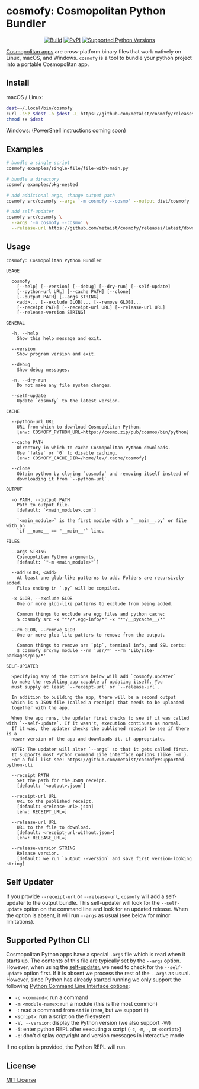 # cosmofy: Cosmopolitan Python Bundler

<p align="center">
  <a href="https://github.com/metaist/cosmofy/actions/workflows/ci.yaml"><img alt="Build" src="https://img.shields.io/github/actions/workflow/status/metaist/cosmofy/.github/workflows/ci.yaml?branch=main&logo=github"/></a>
  <a href="https://pypi.org/project/cosmofy"><img alt="PyPI" src="https://img.shields.io/pypi/v/cosmofy.svg?color=blue" /></a>
  <a href="https://pypi.org/project/cosmofy"><img alt="Supported Python Versions" src="https://img.shields.io/pypi/pyversions/cosmofy" /></a>
</p>

[Cosmopolitan apps](https://github.com/jart/cosmopolitan) are cross-platform binary files that work natively on Linux, macOS, and Windows. `cosmofy` is a tool to bundle your python project into a portable Cosmopolitan app.

## Install

macOS / Linux:

```bash
dest=~/.local/bin/cosmofy
curl -sSz $dest -o $dest -L https://github.com/metaist/cosmofy/releases/latest/download/cosmofy
chmod +x $dest
```

Windows: (PowerShell instructions coming soon)

## Examples

```bash
# bundle a single script
cosmofy examples/single-file/file-with-main.py

# bundle a directory
cosmofy examples/pkg-nested

# add additional args, change output path
cosmofy src/cosmofy --args '-m cosmofy --cosmo' --output dist/cosmofy

# add self-updater
cosmofy src/cosmofy \
  --args '-m cosmofy --cosmo' \
  --release-url https://github.com/metaist/cosmofy/releases/latest/download/cosmofy
```

## Usage

<!--[[[cog
from cosmofy.args import USAGE
cog.outl(f"\n```text\n{USAGE}```\n")
]]]-->

```text
cosmofy: Cosmopolitan Python Bundler

USAGE

  cosmofy
    [--help] [--version] [--debug] [--dry-run] [--self-update]
    [--python-url URL] [--cache PATH] [--clone]
    [--output PATH] [--args STRING]
    <add>... [--exclude GLOB]... [--remove GLOB]...
    [--receipt PATH] [--receipt-url URL] [--release-url URL]
    [--release-version STRING]

GENERAL

  -h, --help
    Show this help message and exit.

  --version
    Show program version and exit.

  --debug
    Show debug messages.

  -n, --dry-run
    Do not make any file system changes.

  --self-update
    Update `cosmofy` to the latest version.

CACHE

  --python-url URL
    URL from which to download Cosmopolitan Python.
    [env: COSMOFY_PYTHON_URL=https://cosmo.zip/pub/cosmos/bin/python]

  --cache PATH
    Directory in which to cache Cosmopolitan Python downloads.
    Use `false` or `0` to disable caching.
    [env: COSMOFY_CACHE_DIR=/home/lev/.cache/cosmofy]

  --clone
    Obtain python by cloning `cosmofy` and removing itself instead of
    downloading it from `--python-url`.

OUTPUT

  -o PATH, --output PATH
    Path to output file.
    [default: `<main_module>.com`]

    `<main_module>` is the first module with a `__main__.py` or file with an
    `if __name__ == "__main__"` line.

FILES

  --args STRING
    Cosmopolitan Python arguments.
    [default: `"-m <main_module>"`]

  --add GLOB, <add>
    At least one glob-like patterns to add. Folders are recursively added.
    Files ending in `.py` will be compiled.

  -x GLOB, --exclude GLOB
    One or more glob-like patterns to exclude from being added.

    Common things to exclude are egg files and python cache:
    $ cosmofy src -x "**/*.egg-info/*" -x "**/__pycache__/*"

  --rm GLOB, --remove GLOB
    One or more glob-like patters to remove from the output.

    Common things to remove are `pip`, terminal info, and SSL certs:
    $ cosmofy src/my_module --rm 'usr/*' --rm 'Lib/site-packages/pip/*'

SELF-UPDATER

  Specifying any of the options below will add `cosmofy.updater`
  to make the resulting app capable of updating itself. You
  must supply at least `--receipt-url` or `--release-url`.

  In addition to building the app, there will be a second output
  which is a JSON file (called a receipt) that needs to be uploaded
  together with the app.

  When the app runs, the updater first checks to see if it was called with `--self-update`. If it wasn't, execution continues as normal.
  If it was, the updater checks the published receipt to see if there is a
  newer version of the app and downloads it, if appropriate.

  NOTE: The updater will alter `--args` so that it gets called first.
  It supports most Python Command Line interface options (like `-m`).
  For a full list see: https://github.com/metaist/cosmofy#supported-python-cli

  --receipt PATH
    Set the path for the JSON receipt.
    [default: `<output>.json`]

  --receipt-url URL
    URL to the published receipt.
    [default: <release-url>.json]
    [env: RECEIPT_URL=]

  --release-url URL
    URL to the file to download.
    [default: <receipt-url-without.json>]
    [env: RELEASE_URL=]

  --release-version STRING
    Release version.
    [default: we run `output --version` and save first version-looking string]
```

<!--[[[end]]]-->

## Self Updater

If you provide `--receipt-url` or `--release-url`, `cosmofy` will add a self-updater
to the output bundle. This self-updater will look for the `--self-update` option on the command line and look for an updated release. When the option is absent, it will run `--args` as usual (see below for minor limitations).

## Supported Python CLI

Cosmopolitan Python apps have a special `.args` file which is read when it starts up. The contents of this file are typically set by the `--args` option. However,
when using the [self-updater](#self-updater), we need to check for the
`--self-update` option first. If it is absent we process the rest of the `--args`
as usual. However, since Python has already started running we only support the
following [Python Command Line Interface options](https://docs.python.org/3/using/cmdline.html):

- `-c <command>`: run a command
- `-m <module-name>`: run a module (this is the most common)
- `-`: read a command from `stdin` (rare, but we support it)
- `<script>`: run a script on the filesystem
- `-V, --version`: display the Python version (we also support `-VV`)
- `-i`: enter python REPL after executing a script (`-c`, `-m`, `-`, or `<script>`)
- `-q`: don't display copyright and version messages in interactive mode

If no option is provided, the Python REPL will run.

## License

[MIT License](https://github.com/metaist/cosmofy/blob/main/LICENSE.md)
